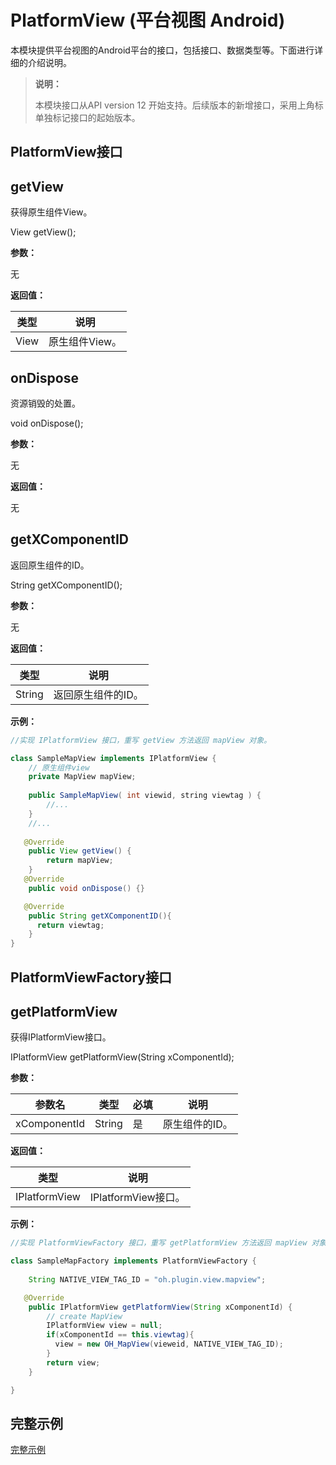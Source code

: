 # PlatformView (平台视图 Android)

本模块提供平台视图的Android平台的接口，包括接口、数据类型等。下面进行详细的介绍说明。

> **说明：**
>
> 本模块接口从API version 12 开始支持。后续版本的新增接口，采用上角标单独标记接口的起始版本。


## PlatformView接口


## getView

获得原生组件View。

View getView();

**参数：** 

无

**返回值：** 

| 类型                              | 说明           |
| --------------------------------- | -------------- |
| View | 原生组件View。 |


## onDispose

资源销毁的处置。

void onDispose();

**参数：** 

无

**返回值：** 

无

## getXComponentID

返回原生组件的ID。

String getXComponentID();

**参数：** 

无

**返回值：** 

| 类型                              | 说明           |
| --------------------------------- | -------------- |
| String | 返回原生组件的ID。 |


**示例：**

```java
//实现 IPlatformView 接口，重写 getView 方法返回 mapView 对象。

class SampleMapView implements IPlatformView {
    // 原生组件view
    private MapView mapView;
    
    public SampleMapView( int viewid, string viewtag ) {
        //...
    }
    //...
    
   @Override
    public View getView() {
        return mapView;
    }
   @Override
    public void onDispose() {}

   @Override
    public String getXComponentID(){
      return viewtag;
    }
}
```

## PlatformViewFactory接口


## getPlatformView


获得IPlatformView接口。

IPlatformView getPlatformView(String xComponentId);


**参数：** 

| 参数名          | 类型             | 必填 | 说明           |
| --------------- | ---------------- | ---- | -------------- |
| xComponentId | String | 是   | 原生组件的ID。 |

**返回值：** 

| 类型                              | 说明           |
| --------------------------------- | -------------- |
| IPlatformView | IPlatformView接口。 |

**示例：**

```java
//实现 PlatformViewFactory 接口，重写 getPlatformView 方法返回 mapView 对象。

class SampleMapFactory implements PlatformViewFactory {
    
    String NATIVE_VIEW_TAG_ID = "oh.plugin.view.mapview";

   @Override
    public IPlatformView getPlatformView(String xComponentId) {
        // create MapView
        IPlatformView view = null;
        if(xComponentId == this.viewtag){
          view = new OH_MapView(vieweid, NATIVE_VIEW_TAG_ID);
        }
        return view;
    }

}

```


## 完整示例

[完整示例](../../tutorial/how-to-use-platformview-on-android.md)
